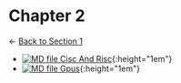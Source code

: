 # Chapter 2

← [Back to Section 1](..)

- [![MD file](https://img.icons8.com/windows/512/4a90e2/regular-document.png) Cisc And Risc](cisc_and_risc.html){:height="1em"}
- [![MD file](https://img.icons8.com/windows/512/4a90e2/regular-document.png) Gpus](gpus.html){:height="1em"}
